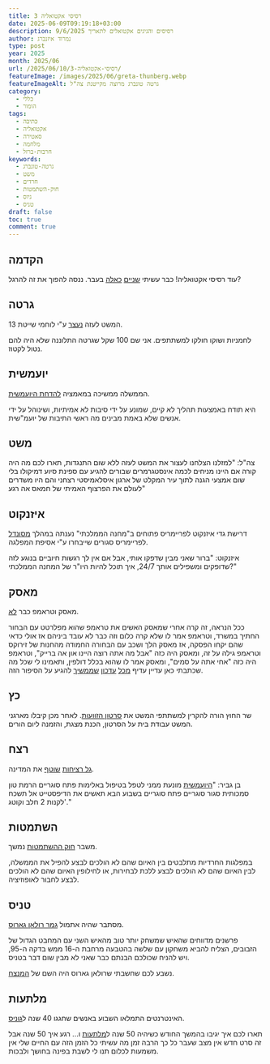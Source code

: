 ```yaml
---
title: רסיסי אקטואליה 3
date: 2025-06-09T09:19:18+03:00
description: רסיסים והגיגים אקטואלים לתאריך 9/6/2025
author: נמרוד איזנברג
type: post
year: 2025
month: 2025/06
url: /2025/06/10/רסיסי-אקטואליה-3/
featureImage: /images/2025/06/greta-thunberg.webp
featureImageAlt: גרטה טונברג מרוצה מקייטנת צה"ל
category:
  - כללי
  - הומור
tags:
  - כתיבה
  - אקטואליה
  - סאטירה
  - מלחמה
  - חרבות-ברזל
keywords:
  - גרטה-טונברג
  - משט
  - חרדים
  - חוק-השתמטות
  - גיוס
  - טניס
draft: false
toc: true
comment: true
---
```

## הקדמה
עוד רסיסי אקטואליה! כבר עשיתי [שניים](2024-03-31-רסיסים.md) [כאלה](2024-03-26-רסיסים.md) בעבר. ננסה להפוך את זה להרגל?
## גרטה
המשט לעזה [נעצר](https://www.ynet.co.il/news/article/hys411pqqel) ע"י לוחמי שייטת 13.

לחמניות ושוקו חולקו למשתתפים. אני שם 100 שקל שגרטה התלוננה שלא היה להם נטול לקטוז.
## יועמשית
הממשלה ממשיכה במאמציה [להדחת היועמשית](https://www.globes.co.il/news/article.aspx?did=1001503889).

היא תודח באמצעות תהליך לא קיים, שמונע על ידי סיבות לא אמיתיות, ושינוהל על ידי אנשים שלא באמת מבינים מה ראשי התיבות של יועמ"שית.
## משט
צה"ל: "למזלנו הצלחנו לעצור את המשט לעזה ללא שום התנגדות, תארו לכם מה היה קורה אם היינו מניחים לכמה אינסטגרמרים שבורים להגיע עם ספינת סיוע דמיקולו בלי שום אמצעי הגנה לתוך עיר המקלט של ארגון איסלאמיסטי רצחני והם היו משדרים לעולם את הפרצוף האמיתי של חמאס אה רגע"
## איזנקוט
דרישת גדי איזנקוט לפריימריס פתוחים ב"מחנה הממלכתי" נענתה במהלך [מסונדל](https://www.haaretz.co.il/news/politi/2025-06-08/ty-article/.premium/00000197-50a1-d906-add7-d8f311f40000) לפריימריס סגורים שייבחרו ע"י אסיפת המפלגה.

איזנקוט: "ברור שאני מבין שדפקו אותי, אבל אם אין לך רגשות חיוביים בנוגע לזה שדופקים ומשפילים אותך 24/7, איך תוכל להיות היו"ר של המחנה הממלכתי?"
## מאסק
מאסק וטראמפ כבר [לא](https://www.maariv.co.il/economy/international/article-1202951).

ככל הנראה, זה קרה אחרי שמאסק האשים את טראמפ שהוא מפלרטט עם הבחור החתיך במשרד, וטראמפ אמר לו שלא קרה כלום וזה כבר לא עובד ביניהם אז אולי כדאי שהם יקחו הפסקה, אז מאסק הלך ושכב עם הבחורה החמודה מהחנות של זירוקס וטראמפ גילה על זה, ומאסק היה כזה "אבל מה אתה רוצה היינו און אה ברייק", וטראמפ היה כזה "אחי אתה על סמים", ומאסק אמר לו שהוא בכלל דולפין, ותאמינו לי שכל מה שכתבתי כאן עדיין עדיף [מכל](https://www.israelhayom.co.il/news/world-news/usa/article/18126875) [עדכון](https://www.ynet.co.il/news/article/ry35k00z7xl) [שממשיך](https://www.themarker.com/wallstreet/2025-05-30/ty-article/.premium/00000197-228b-d97f-afb7-668fec950000) להגיע על הסיפור הזה.
## כץ
שר החוץ הורה להקרין למשתתפי המשט את [סרטון הזוועות](https://www.haaretz.co.il/news/politics/2025-06-09/ty-article/.premium/00000197-5209-debf-a39f-769d56b00000). לאחר מכן קיבלו מארגני המשט עבודת בית על הסרטון, הכנת מצגת, והזמנה ליום הורים.
## רצח
[גל רציחות](https://www.ynet.co.il/news/article/b1baon77gg#autoplay) [שוטף](https://www.ynet.co.il/news/article/skuxaxnmxg) את המדינה.

בן גביר: "[היועמשית](https://www.ynet.co.il/news/article/ryp4blnmgg#autoplay) מונעת ממני לטפל בטיפול באלימות פתח סוגריים הרמת טון סמכותית סגור סוגריים פתח סוגריים בשבוע הבא תאשים את הדיפסטייט אל תשכח לקנות 2 חלב וקוטג'."
## השתמטות
משבר [חוק ההשתמטות](https://www.haaretz.co.il/news/politi/2025-06-04/ty-article/.premium/00000197-3b17-da41-a9f7-3f97d24f0000) נמשך.

במפלגות החרדיות מתלבטים בין האיום שהם לא הולכים לבצע להפיל את הממשלה, לבין האיום שהם לא הולכים לבצע ללכת לבחירות, או לחילופין האיום שהם לא הולכים לבצע לחבור לאופוזיציה.
## טניס
מסתבר שהיה אתמול [גמר רולאן גארוס](https://www.ynet.co.il/sport/article/r1k00qdx7ge).

פרשנים מדווחים שהאיש שמשחק יותר טוב מהאיש השני עם המחבט הגדול של הזבובים, הצליח להביא משחקון עם שלשה בהטבעה מרחבת ה-16 ממש בדקה ה-95, ויש להניח שכולכם הבנתם כבר שאני לא מבין שום דבר בטניס.

נשבע לכם שחשבתי שרולאן גארוס היה השם של [המנצח](https://www.ynet.co.il/sport/article/byguqu7qgg).
## מלתעות
האינטרנטים התמלאו השבוע באנשים שחגגו 40 שנה ל[גוניס](https://www.imdb.com/title/tt0089218/).

תארו לכם איך יגיבו בהמשך החודש כשיהיה 50 שנה ל[מלתעות](https://www.imdb.com/title/tt0073195/) ו... רגע איך 50 שנה אבל זה סרט חדש אין מצב שעבר כל כך הרבה זמן מה עשיתי כל הזמן הזה עם החיים שלי אין משמעות לכלום תנו לי לשבת בפינה בחושך ולבכות.